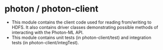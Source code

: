 # photon / photon-client

- This module contains the client code used for reading from/writing to HDFS. It also contains driver classes
demonstrating possible methods of interacting with the Photon-ML API.
- This module contains unit tests (in photon-client/test) and integration tests (in photon-client/integTest).
